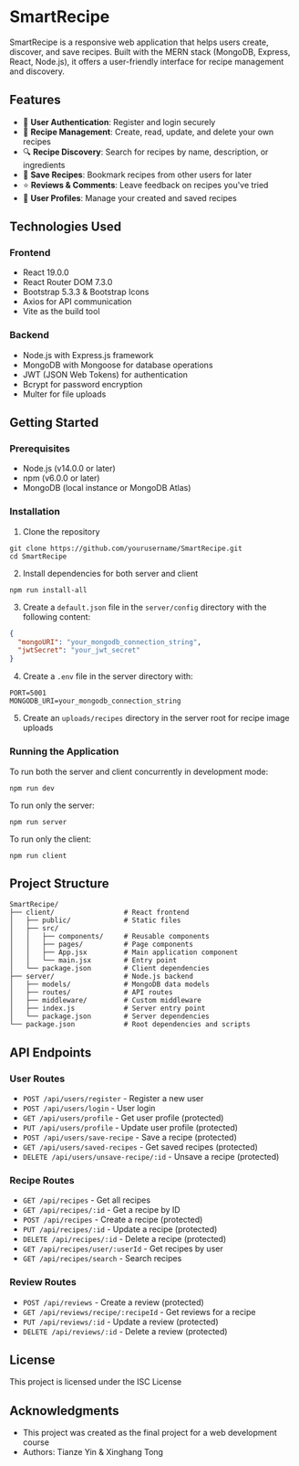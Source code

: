 # SmartRecipe

SmartRecipe is a responsive web application that helps users create, discover, and save recipes. Built with the MERN stack (MongoDB, Express, React, Node.js), it offers a user-friendly interface for recipe management and discovery.

## Features

- 🔐 **User Authentication**: Register and login securely
- 📝 **Recipe Management**: Create, read, update, and delete your own recipes
- 🔍 **Recipe Discovery**: Search for recipes by name, description, or ingredients
- 💾 **Save Recipes**: Bookmark recipes from other users for later
- ⭐ **Reviews & Comments**: Leave feedback on recipes you've tried
- 👤 **User Profiles**: Manage your created and saved recipes

## Technologies Used

### Frontend
- React 19.0.0
- React Router DOM 7.3.0
- Bootstrap 5.3.3 & Bootstrap Icons
- Axios for API communication
- Vite as the build tool

### Backend
- Node.js with Express.js framework
- MongoDB with Mongoose for database operations
- JWT (JSON Web Tokens) for authentication
- Bcrypt for password encryption
- Multer for file uploads

## Getting Started

### Prerequisites
- Node.js (v14.0.0 or later)
- npm (v6.0.0 or later)
- MongoDB (local instance or MongoDB Atlas)

### Installation

1. Clone the repository
```
git clone https://github.com/yourusername/SmartRecipe.git
cd SmartRecipe
```

2. Install dependencies for both server and client
```
npm run install-all
```

3. Create a `default.json` file in the `server/config` directory with the following content:
```json
{
  "mongoURI": "your_mongodb_connection_string",
  "jwtSecret": "your_jwt_secret"
}
```

4. Create a `.env` file in the server directory with:
```
PORT=5001
MONGODB_URI=your_mongodb_connection_string
```

5. Create an `uploads/recipes` directory in the server root for recipe image uploads

### Running the Application

To run both the server and client concurrently in development mode:
```
npm run dev
```

To run only the server:
```
npm run server
```

To run only the client:
```
npm run client
```

## Project Structure

```
SmartRecipe/
├── client/                 # React frontend
│   ├── public/             # Static files
│   ├── src/                
│   │   ├── components/     # Reusable components
│   │   ├── pages/          # Page components
│   │   ├── App.jsx         # Main application component
│   │   └── main.jsx        # Entry point
│   └── package.json        # Client dependencies
├── server/                 # Node.js backend
│   ├── models/             # MongoDB data models
│   ├── routes/             # API routes
│   ├── middleware/         # Custom middleware
│   ├── index.js            # Server entry point
│   └── package.json        # Server dependencies
└── package.json            # Root dependencies and scripts
```

## API Endpoints

### User Routes
- `POST /api/users/register` - Register a new user
- `POST /api/users/login` - User login
- `GET /api/users/profile` - Get user profile (protected)
- `PUT /api/users/profile` - Update user profile (protected)
- `POST /api/users/save-recipe` - Save a recipe (protected)
- `GET /api/users/saved-recipes` - Get saved recipes (protected)
- `DELETE /api/users/unsave-recipe/:id` - Unsave a recipe (protected)

### Recipe Routes
- `GET /api/recipes` - Get all recipes
- `GET /api/recipes/:id` - Get a recipe by ID
- `POST /api/recipes` - Create a recipe (protected)
- `PUT /api/recipes/:id` - Update a recipe (protected)
- `DELETE /api/recipes/:id` - Delete a recipe (protected)
- `GET /api/recipes/user/:userId` - Get recipes by user
- `GET /api/recipes/search` - Search recipes

### Review Routes
- `POST /api/reviews` - Create a review (protected)
- `GET /api/reviews/recipe/:recipeId` - Get reviews for a recipe
- `PUT /api/reviews/:id` - Update a review (protected)
- `DELETE /api/reviews/:id` - Delete a review (protected)

## License

This project is licensed under the ISC License

## Acknowledgments

- This project was created as the final project for a web development course
- Authors: Tianze Yin & Xinghang Tong